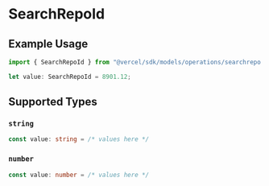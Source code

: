 # SearchRepoId

## Example Usage

```typescript
import { SearchRepoId } from "@vercel/sdk/models/operations/searchrepo.js";

let value: SearchRepoId = 8901.12;
```

## Supported Types

### `string`

```typescript
const value: string = /* values here */
```

### `number`

```typescript
const value: number = /* values here */
```

